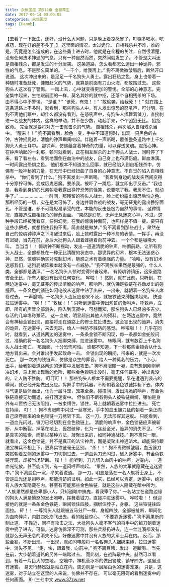 ```yaml
---
title: 永恒国度 第512章 金锁葬生
date: 2017-06-14 03:00:05
categories: 永恒国度
tags: [Hannb]
---
```


【去看了一下医生，还好，没什么大问题，只是晚上着凉感冒了，叮嘱多喝水，吃点药，现在好的差不多了。】
这里面的情况，太过诡异。
自相残杀并不难，难的是，究竟是怎么造成的，在这些勇士进去时，他就是在全程的关注，自然很清楚，没有任何法术神通的气息，只有一种自然而然，突然间就发生了。
不管是尖叫还是自相残杀，都是发生的十分唐突。
这条道路，怎么看都怎么透出一种诡异，邪性的气息。不是那么简单的。
“一千个，给我再上。”
狗不离微微皱眉后，断然开口说道。
这次冲出来的，是足足一千名狗头人勇士。露出狂热之色，身上也带着一种随时准备赴死，慷慨赴义的气势，就算是前面有刀山火海，都敢踏过去。
这些狗头人这次有了警惕。
一踏上去，心中就变得更加的警惕。全部的心神意志，完全集中起来，生怕跟前面的一样，莫名其妙的就中招，还落个自相残杀的下场。
由不得心中不警惕。
“是谁？”
“该死，有鬼！！”
“敢偷袭，给我死！！”
就在踏上这条道路上不多时，就看到，那些狗头人中，有人发出惊恐的怒吼声，可分明，在狗不离他们眼中，却什么都没有看到，在怒吼声中，有狗头人挥舞着钺刀，直接刺进一名战友的体内。这样的举动，并不在少数，动起手来，个个凶狠无比。
招招致命。
完全就是要将对方一击就击杀的气势。
自相残杀，再次陷入自相残杀当中。
“醒来！！”
狗不离看到，脸色一变，手中不知道何时，出现一只黑色的古钟，古钟摇晃时，清脆的钟声瞬间响起。伴随着一声断喝，覆盖整条道路中上千名狗头人勇士耳中。
那钟声，仿佛蕴含着神奇的力量，可以穿透灵魂。震荡心神。
在钟声响起的一刹那，顿时就看到，正在相互厮杀的上千狗头人战士，同时停了下来，看了看左右，看到地面倒在血泊中的战友，自己身上也布满伤痕。鲜血淋漓。一时间露出恐惧之色。
他们根本不知道怎么回事，就已经陷入到自相残杀中，仿佛有一股神秘的力量，在无形中已经扭曲了自身的心神意志。不自觉的陷入自相残杀中。
“你们看到了什么。”
狗不离发出一声断喝。
“我看到身边的战友突然间变得十分狰狞可怖。变成厉鬼恶魔。要杀我。被吓了一跳后，就立即出手反击。”
“我也是，我看到身边的兄弟朝着我露出狰狞恐怖的怪笑，说要吃了我。我忍不住，就动手了。”
...................
一时间，那残留的狗头人战士，脸上纷纷露出惊恐后怕之色。
那所经历的一切，实在是太可怖了，身边并肩作战的战友，毫无征兆的露出狰狞面孔，不管是谁，都不可能轻易承受的住，本能的反击是极为自然的事情。
这种情况，直接造成自相残杀的惨烈画面。
“果然是幻觉，无声无息迷惑心神，不过，这种手段已经被我看穿，任何幻觉，在我的惊魂钟面前，也照样是不值一提。要只有这些小把戏，就想挡住我狗不离，简直就是做梦。”
狗不离看到那些战士，果然在自己的惊魂钟钟声之下清醒过来后，脸上顿时露出一种不屑的表情。一挥手，再没有迟疑，当先在前，身后大批狗头人跟着蜂拥着向前冲去。
一个个都是嗷嗷大叫。
当当当！！
惊魂钟不断摇动，发出一道道清脆的钟声，响彻前路，让所有狗头人战士，全部都处在一种无比清醒的状态中。那诡异的幻术，根本无法迷惑心神，显然，惊魂钟确实对克制幻术，魅惑之术有着绝强的力量。
“哈哈，没有幻术迷惑我们，这狗屁战阵根本就没有一点威胁。”
“狗不离族长果然是最强的，什么人类，全部都是渣滓。”
一名名狗头人顿时变得兴奋起来。
有惊魂钟镇压，这条道路安全无比，所有人都没有出现任何变化。
哗啦！！
然则，就在此刻，只听到，在两边迷雾中，毫无征兆的传出清脆的响声，那响声，就仿佛是铁链在抖动发出的碰撞声。一条金色的锁链如闪电般从迷雾中钻了出来，一出来，就朝着一名狗头人席卷过去。
一声脆响，一名狗头人连反应都来不及，就被铁链束缚捆绑起来。
快速拉进迷雾中。
“啊！！”
“救我！！”
只听到迷雾中传出短暂的惨叫声，呼救声，立即，所有的声音全部消失，陷入到沉寂中，可想而知，那名狗头人已经凶多吉少。存活的几率堪称渺茫。
这一变故，明显超出其他人的预料。
在两边迷雾中，竟然会有神秘金锁出现，直接将走在道路上的修士拉扯进去。这金锁出现的诡异，消失的诡异，在迷雾中，来去无踪，给人一种防不胜防的感觉。
哗啦啦！！
几乎在同时，就看到，从道路两边的迷雾中，一条条金锁不断闪现，每一条都如金蛇般闪过，准确的将一名名狗头人捆绑束缚，拉进迷雾中。
转眼间，就有数百上千名狗头人战士死亡。
那画面，十分恐怖可怕。
谁都不知道，下一秒那些金锁会从什么地方冒出来。会对谁出手发起致命一击。
金锁出现的瞬间，带来的，就是一次次死亡。
那一次次的铁链声，仿佛是众生的葬音。给人一种莫名的压力。
“小心，出手，给我朝着道路两边的迷雾中发起攻击。”
狗不离眼瞳一凝，没有想到刚刚解决幻术，马上就出现新的危险，那些金色锁链出没时，毫无任何征兆，神出鬼没的，让人防不胜防。
叮叮叮！！
那些狗头人根本不需要提醒，早在遭遇到袭击的瞬间，就已经开始做出反应。挥舞手中的兵器，不断朝着金色铁链挥斩下去。体内斗气更是破体而出，化为一层斗罡，笼罩全身。碰撞间，发出清脆的响声，有金色铁链直接无功而返，被打回迷雾中。
但依旧不断有狗头人被铁链束缚，哪怕是身外有斗罡依旧无法阻挡，一被束缚住，锁住，马上就朝着迷雾中拉扯进去。
死亡在持续。
叮！！
狗不离眼眸中闪过一丝寒光，手中的血玉镰刀猛的朝着一条正向自己席卷而来的金色锁链一刀劈斩下去。
这一刀，无法形容其速度。
只能看到，一道血光闪过，镰刀已经切割在金色锁链上。
清脆的响声中，金色锁链应声被斩断，从中断裂。掉落在地上，轰然破碎，化为一丝丝金光，诡异的消失不见。
“不是真实的铁索，而是以某种方法，凝聚出来的，如同神通战技。”
狗不离只一眼，就看出，这金色锁链，并不是真正的法宝神兵，而是凝聚出神通法术。却能保持跟法宝神兵不相上下。更真实铁链毫无区别。
“杀！！”
狗不离微微皱眉，血玉镰刀突然朝着左侧的迷雾中一刀切割过去，一道血色刀光闪过，破入迷雾中，有金色铁链浮现，却被当场斩断。
噗！！
能听到，刀光切入血肉中的响声，迷雾内，一道血光绽放。甚至能听到，有一道闷哼声响起。
“果然，人族的大军就隐藏在这迷雾中。”
狗不离脸色一沉，冷笑着说道。
那一刀，明显是落在一名人族将士身上，不管是血光还是闷哼声，都能清楚的证明。如此一来，已经可以肯定，迷雾中，绝对有人族大军隐藏在内。甚至有可能那些金色铁链，就是这些人隐藏在暗中所为。
“人族果然都是些卑鄙小人，只知道暗中搞鬼，看我宰了你。”
一名站立在道路边缘的狗头人满是愤怒的发出咆哮，挥舞着钺刀，直接冲进迷雾中。
哗啦啦！！
但迎接他的就是一条条金色铁链，瞬间锁住四肢，捆绑住脖子，身躯。
这些铁链往四面拉。
砰！！
一尊狗头人就跟被五马分尸一样，身躯四肢，全部被扯断，瞬间化为血肉碎片，内脏四处崩飞出去。看的触目惊心。
“不要靠近迷雾。”
狗不离果断的制止道。
不靠近，同样有攻击之法，大批狗头人毫不客气的将手中的钺刀朝着迷雾中扔了进去，可惜，迷雾仿佛深不可测，那些兵器扔进去，连一丝涟漪都没有，就那么无声无息的消失不见。好像迷雾中并没有人族的大军士兵在内。
反而，那些金锁，不断出现。
一出现，就如闪电般将一名名狗头人捆绑束缚，拉进迷雾中，消失不见。
“走，快，跟着我，向前冲。”
狗不离目睹，发出一道断喝。
当先在前，大步朝着道路的另外一端踏过去。
而此刻，在战阵最中央。赫然可以看到，有着一片巨大的空地。
空地中，神机营冰冷的做出警戒，镇守四方。这里没有迷雾。
易天行赫然就是站立在内。周边则是一层层白色的迷雾笼罩。
只是，这迷雾，对于站立在这里的人来说，仿佛并不存在。
可以毫无阻碍的看到迷雾中的任何画面。
8)
(三七中文 www.37zw.net